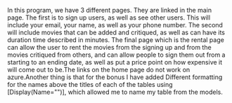 In this program, we have 3 different pages. They are linked in the main page. The first is to sign up users, as well as see other users. This will include your email, your name, as well as your phone number. The second will include movies that can be added and critiqued, as well as can have its duration time described in minutes. The final page which is the rental page can allow the user to rent the movies from the signing up and from the movies critiqued from others, and can allow people to sign them out from a starting to an ending date, as well as put a price point on how expensive it will come out to be.The links on the home page do not work on azure.Another thing is that for the bonus I have added Different formatting for the names above the titles of each of the tables using [Display(Name="")], which allowed me to name my table from the models. 
